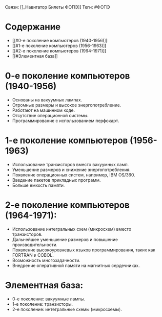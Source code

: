 Связи: [[_Навигатор Билеты ФОПЭ]]
Теги: #ФОПЭ 

# Содержание
- [[#0-е поколение компьютеров (1940-1956)]]
- [[#1-е поколение компьютеров (1956-1963)]]
- [[#2-е поколение компьютеров (1964-1971)]]
- [[#Элементная база]]

# 0-е поколение компьютеров (1940-1956)

- Основаны на вакуумных лампах.
- Огромные размеры и высокое энергопотребление.
- Работают на машинном коде.
- Отсутствие операционной системы.
- Программирование с использованием перфокарт.

# 1-е поколение компьютеров (1956-1963)

- Использование транзисторов вместо вакуумных ламп.
- Уменьшение размеров и снижение энергопотребления.
- Появление операционных систем, например, IBM OS/360.
- Введение пакетов прикладных программ.
- Больше емкость памяти.

# 2-е поколение компьютеров (1964-1971):

- Использование интегральных схем (микросхем) вместо транзисторов.
- Дальнейшее уменьшение размеров и повышение производительности.
- Появление высокоуровневых языков программирования, таких как FORTRAN и COBOL.
- Возможность многозадачности.
- Внедрение оперативной памяти на магнитных сердечниках.

# Элементная база:

- 0-е поколение: вакуумные лампы.
- 1-е поколение: транзисторы.
- 2-е поколение: интегральные схемы (микросхемы).
